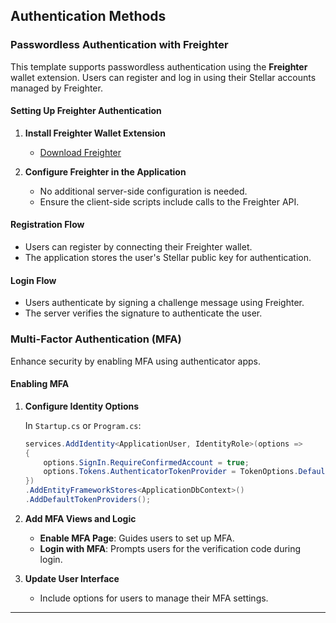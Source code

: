 ## Authentication Methods

### Passwordless Authentication with Freighter

This template supports passwordless authentication using the **Freighter** wallet extension. Users can register and log in using their Stellar accounts managed by Freighter.

#### Setting Up Freighter Authentication

1. **Install Freighter Wallet Extension**

   - [Download Freighter](https://www.freighter.app/)

2. **Configure Freighter in the Application**

   - No additional server-side configuration is needed.
   - Ensure the client-side scripts include calls to the Freighter API.

#### Registration Flow

- Users can register by connecting their Freighter wallet.
- The application stores the user's Stellar public key for authentication.

#### Login Flow

- Users authenticate by signing a challenge message using Freighter.
- The server verifies the signature to authenticate the user.

### Multi-Factor Authentication (MFA)

Enhance security by enabling MFA using authenticator apps.

#### Enabling MFA

1. **Configure Identity Options**

   In `Startup.cs` or `Program.cs`:

   ```csharp
   services.AddIdentity<ApplicationUser, IdentityRole>(options =>
   {
       options.SignIn.RequireConfirmedAccount = true;
       options.Tokens.AuthenticatorTokenProvider = TokenOptions.DefaultAuthenticatorProvider;
   })
   .AddEntityFrameworkStores<ApplicationDbContext>()
   .AddDefaultTokenProviders();
   ```

2. **Add MFA Views and Logic**

   - **Enable MFA Page**: Guides users to set up MFA.
   - **Login with MFA**: Prompts users for the verification code during login.

3. **Update User Interface**

   - Include options for users to manage their MFA settings.

---

